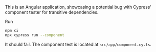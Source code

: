 This is an Angular application, showcasing a potential bug with Cypress' component tester for transitive dependencies.

Run

```bash
npm ci
npx cypress run --component
```

It should fail. The component test is located at `src/app/component.cy.ts`.